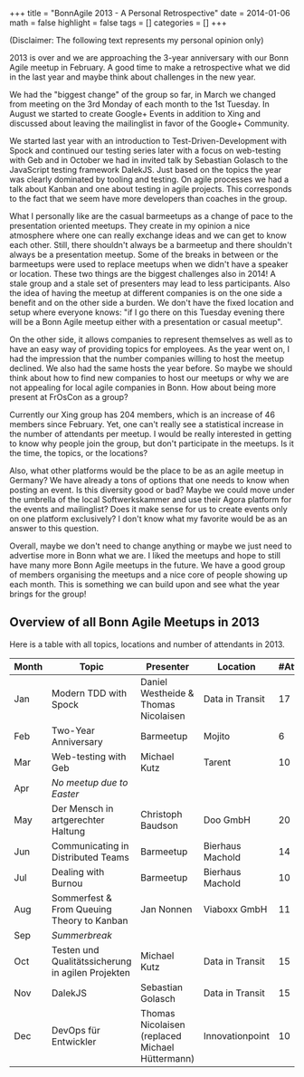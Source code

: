 +++
title = "BonnAgile 2013 - A Personal Retrospective"
date = 2014-01-06
math = false
highlight = false
tags = []
categories = []
+++

(Disclaimer: The following text represents my personal opinion only)

2013 is over and we are approaching the 3-year anniversary with our Bonn Agile meetup in February. A good time to make a retrospective what we did in the last year and maybe think about challenges in the new year.
<!-- more -->
We had the "biggest change" of the group so far, in March we changed from meeting on the 3rd Monday of each month to the 1st Tuesday. In August we started to create Google+ Events in addition to Xing and discussed about leaving the mailinglist in favor of the Google+ Community.

We started last year with an introduction to Test-Driven-Development with Spock and continued our testing series later with a focus on web-testing with Geb and in October we had in invited talk by Sebastian Golasch to the JavaScript testing framework DalekJS.
Just based on the topics the year was clearly dominated by tooling and testing. On agile processes we had a talk about Kanban and one about testing in agile projects. This corresponds to the fact that we seem have more developers than coaches in the group.

What I personally like are the casual barmeetups as a change of pace to the presentation oriented meetups. They create in my opinion a nice atmosphere where one can really exchange ideas and we can get to know each other. Still, there shouldn't always be a barmeetup and there shouldn't always be a presentation meetup.
Some of the breaks in between or the barmeetups were used to replace meetups when we didn't have a speaker or location. These two things are the biggest challenges also in 2014! A stale group and a stale set of presenters may lead to less participants.
Also the idea of having the meetup at different companies is on the one side a benefit and on the other side a burden. We don't have the fixed location and setup where everyone knows: "if I go there on this Tuesday evening there will be a Bonn Agile meetup either with a presentation or casual meetup".

On the other side, it allows companies to represent themselves as well as to have an easy way of providing topics for employees. As the year went on, I had the impression that the number companies willing to host the meetup declined. We also had the same hosts the year before. So maybe we should think about how to find new companies to host our meetups or why we are not appealing for local agile companies in Bonn. How about being more present at FrOsCon as a group?

Currently our Xing group has 204 members, which is an increase of 46 members since February. Yet, one can't really see a statistical increase in the number of attendants per meetup. I would be really interested in getting to know why people join the group, but don't participate in the meetups. Is it the time, the topics, or the locations?

Also, what other platforms would be the place to be as an agile meetup in Germany? We have already a tons of options that one needs to know when posting an event. Is this diversity good or bad? Maybe we could move under the umbrella of the local Softwerkskammer and use their Agora platform for the events and mailinglist? Does it make sense for us to create events only on one platform exclusively? I don't know what my favorite would be as an answer to this question.

Overall, maybe we don't need to change anything or maybe we just need to advertise more in Bonn what we are. I liked the meetups and hope to still have many more Bonn Agile meetups in the future. We have a good group of members organising the meetups and a nice core of people showing up each month. This is something we can build upon and see what the year brings for the group!

## Overview of all Bonn Agile Meetups in 2013
Here is a table with all topics, locations and number of attendants in 2013.

| Month | Topic                                             | Presenter                                       | Location         | #Attendants
|-------|---------------------------------------------------|-------------------------------------------------|------------------|-------------
| Jan   | Modern TDD with Spock                             | Daniel Westheide &amp; Thomas Nicolaisen        | Data in Transit  | 17
| Feb   | Two-Year Anniversary                              | Barmeetup                                       | Mojito           | 6
| Mar   | Web-testing with Geb                              | Michael Kutz                                    | Tarent           | 10
| Apr   | *No meetup due to Easter*                         |                                                 |                  |
| May   | Der Mensch in artgerechter Haltung                | Christoph Baudson                               | Doo GmbH         | 20
| Jun   | Communicating in Distributed Teams                | Barmeetup                                       | Bierhaus Machold | 14
| Jul   | Dealing with Burnou                               | Barmeetup                                       | Bierhaus Machold | 10
| Aug   | Sommerfest &amp; From Queuing Theory to Kanban    | Jan Nonnen                                      | Viaboxx GmbH     | 11
| Sep   | *Summerbreak*                                     |                                                 |                  |
| Oct   | Testen und Qualitätssicherung in agilen Projekten | Michael Kutz                                    | Data in Transit  | 15
| Nov   | DalekJS                                           | Sebastian Golasch                               | Data in Transit  | 15
| Dec   | DevOps für Entwickler                             | Thomas Nicolaisen (replaced Michael Hüttermann) | Innovationpoint  | 10
